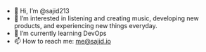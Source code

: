 - 👋 Hi, I’m @sajid213
- 👀 I’m interested in listening and creating music, developing new products, and experiencing new things everyday.
- 🌱 I’m currently learning DevOps
- 📫 How to reach me: me@sajid.io
